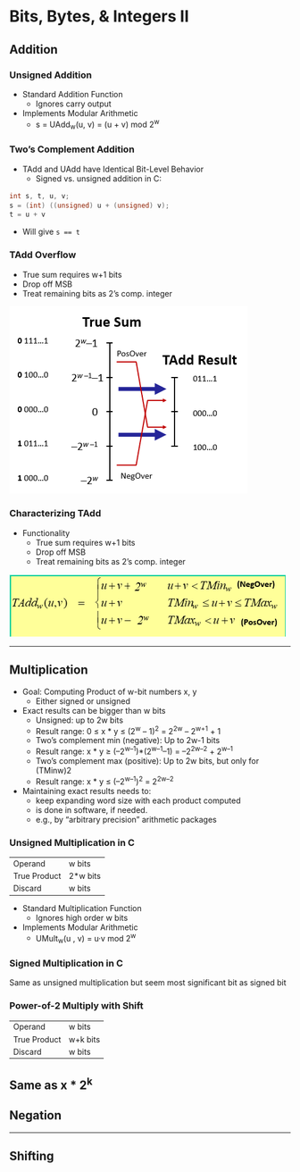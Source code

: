 # Bits, Bytes, & Integers II
## Addition
### Unsigned Addition
+ Standard Addition Function
  - Ignores carry output
+ Implements Modular Arithmetic
  - s = UAdd<sub>w</sub>(u, v) = (u + v) mod 2<sup>w</sup>

### Two’s Complement Addition
+ TAdd and UAdd have Identical Bit-Level Behavior
  - Signed vs. unsigned addition in C:
  
``` C
int s, t, u, v;
s = (int) ((unsigned) u + (unsigned) v);
t = u + v
```

  - Will give `s == t`

### TAdd Overflow
- True sum requires w+1 bits
- Drop off MSB
- Treat remaining bits as 2’s comp. integer

![TrueSumOverflow.png](TrueSumOverflow.png)

### Characterizing TAdd
+ Functionality
  - True sum requires w+1 bits
  - Drop off MSB
  - Treat remaining bits as 2’s comp. integer

![TAddw.png](TAddw.png)

----
## Multiplication
+ Goal: Computing Product of w-bit numbers x, y
  - Either signed or unsigned
+ Exact results can be bigger than w bits
  - Unsigned: up to 2w bits
  - Result range: 0 ≤ x * y ≤ (2<sup>w</sup> – 1)<sup>2</sup> = 2<sup>2w</sup> – 2<sup>w+1</sup> + 1
  - Two’s complement min (negative): Up to 2w-1 bits
  - Result range: x * y  ≥ (–2<sup>w–1</sup>)*(2<sup>w–1</sup>–1)  =  –2<sup>2w–2</sup> + 2<sup>w–1</sup>
  - Two’s complement max (positive): Up to 2w bits, but only for (TMinw)2
  - Result range: x * y ≤ (–2<sup>w–1</sup>)<sup>2</sup>  =  2<sup>2w–2</sup>
+ Maintaining exact results needs to:
  - keep expanding word size with each product computed
  - is done in software, if needed. 
  - e.g., by “arbitrary precision” arithmetic packages

### Unsigned Multiplication in C
|||
|--|--|
|Operand|w bits|
|True Product|2*w bits|
|Discard|w bits|
+ Standard Multiplication Function
  - Ignores high order w bits
+ Implements Modular Arithmetic
  - UMult<sub>w</sub>(u , v) = u·v mod 2<sup>w</sup>

### Signed Multiplication in C

Same as unsigned multiplication but seem  most significant bit as signed bit

### Power-of-2 Multiply with Shift
|||
|--|--|
|Operand|w bits|
|True Product|w+k bits|
|Discard|w bits|
Same as x * 2<sup>k</sup>
----
## Negation
----
## Shifting
